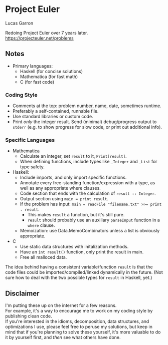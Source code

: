 # Project Euler

Lucas Garron

Redoing Project Euler over 7 years later.  
https://projecteuler.net/problems

## Notes

- Primary languages:
  - Haskell (for concise solutions)
  - Mathematica (for fast math)
  - C (for fast code)

### Coding Style

- Comments at the top: problem number, name, date, sometimes runtime.
- Preferably a self-contained, runnable file.
- Use standard libraries or custom code.
- Print *only* the integer result. Send (minimal) debug/progress output to `stderr` (e.g. to show progress for slow code, or print out additional info).

### Specific Languages

- Mathematica
  - Calculate an integer, set `result` to it, `Print[result]`.
  - When defining functions, include types like `_Integer` and `_List` for type safety.
- Haskell:
  - Include imports, and only import specific functions.
  - Annotate every free-standing function/expression with a type, as well as any appropriate where clauses.
  - Code section that ends with the calculation of `result :: Integer`.
  - Output section using `main = print result`.
  - If the problem has input: `main = readFile "filename.txt" >>= print . result`.
    - This makes `result` a function, but it's still pure.
    - `result` should probably use an auxiliary `parseInput` function in a `where` clause.
  - Memoization: use Data.MemoCombinators unless a list is obviously appropriate.
- C
  - Use static data structures with initalization methods.
  - Have an `int result()` function, only print the result in main.
  - Free all malloced data.

The idea behind having a consistent variable/function `result` is that the code files could be imported/compiled/linked dynamically in the future. (Not sure how to deal with the two possible types for `result` in Haskell, yet.)

## Disclaimer

I'm putting these up on the internet for a few reasons.  
For example, it's a way to encourage me to work on my coding style by publishing clean code.  
If you're interested in the idioms, decomposition, data structures, and optimizations I use, please feel free to peruse my solutions, but keep in mind that if you're planning to solve these yourself, it's more valuable to do it by yourself first, and *then* see what others have done.